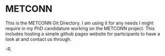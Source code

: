 # METCONN
This is the METCONN Git Directory. 
I am using it for any needs I might require in my PhD candidature working on the METCONN project.
This includes hosting a simple github pages website for participants to have a look at and contact us through.

-R.
